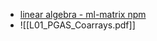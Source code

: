- [linear algebra - ml-matrix npm](https://www.npmjs.com/package/ml-matrix)
- ![[L01_PGAS_Coarrays.pdf]]